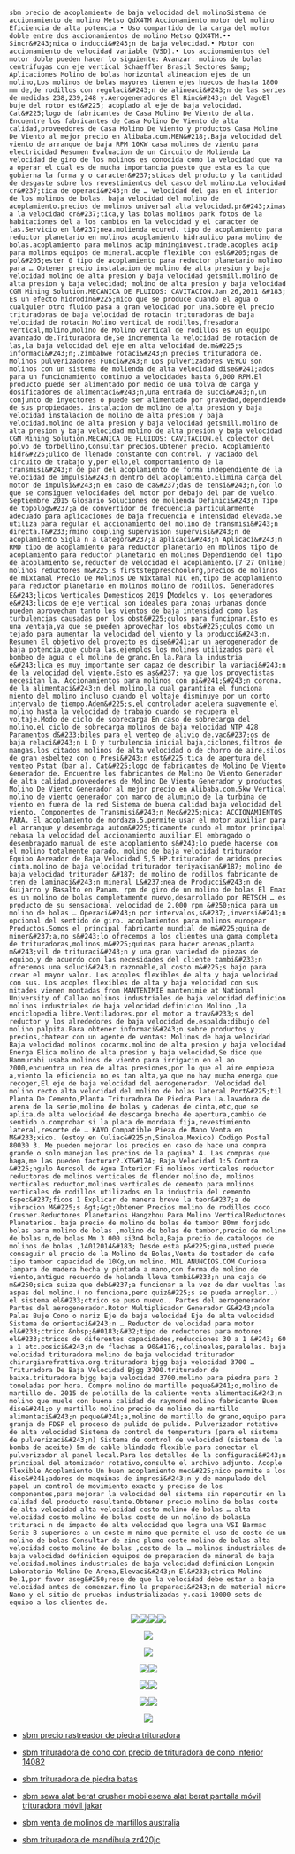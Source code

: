 
```
sbm precio de acoplamiento de baja velocidad del molinoSistema de accionamiento de molino Metso QdX4TM Accionamiento motor del molino Eficiencia de alta potencia • Uso compartido de la carga del motor doble entre dos accionamientos de molino Metso QdX4TM.•• Sincr&#243;nica o inducci&#243;n de baja velocidad.• Motor con accionamiento de velocidad variable (VSD).• Los accionamientos del motor doble pueden hacer lo siguiente: Avanzar. molinos de bolas centrifugas con eje vertical Schaeffler Brasil Sectores &amp; Aplicaciones Molino de bolas horizontal alineacion ejes de un molino,Los molinos de bolas mayores tienen ejes huecos de hasta 1800 mm de,de rodillos con regulaci&#243;n de alineaci&#243;n de las series de medidas 238,239,248 y.Aerogeneradores El Rinc&#243;n del VagoEl buje del rotor est&#225; acoplado al eje de baja velocidad. Cat&#225;logo de fabricantes de Casa Molino De Viento de alta. Encuentre los fabricantes de Casa Molino De Viento de alta calidad,proveedores de Casa Molino De Viento y productos Casa Molino De Viento al mejor precio en Alibaba.com.MEN&#218;.Baja velocidad del viento de arranque de baja RPM 10KW casa molinos de viento para electricidad Resumen Evaluacion de un Circuito de Molienda La velocidad de giro de los molinos es conocida como la velocidad que va a operar el cual es de mucha importancia puesto que esta es la que gobierna la forma y o caracter&#237;sticas del producto y la cantidad de desgaste sobre los revestimientos del casco del molino.La velocidad cr&#237;tica de operaci&#243;n de … Velocidad del gas en el interior de los molinos de bolas. baja velocidad del molino de acoplamiento.precios de molinos universal alta velocidad.pr&#243;ximas a la velocidad cr&#237;tica,y las bolas molinos park fotos de la habitaciones del a los cambios en la velocidad y el caracter de las.Servicio en l&#237;nea.molienda ecured. tipo de acoplamiento para reductor planetario en molinos acoplamiento hidraulico para molino de bolas.acoplamiento para molinos acip mininginvest.trade.acoples acip para molinos equipos de mineral.acople flexible con esl&#205;ngas de pol&#205;ester 0 tipo de acoplamiento para reductor planetario molino para … Obtener precio instalacion de molino de alta presion y baja velocidad molino de alta presion y baja velocidad getsmill.molino de alta presion y baja velocidad; molino de alta presion y baja velocidad CGM Mining Solution.MECANICA DE FLUIDOS: CAVITACION.Jan 26,2011 &#183; Es un efecto hidrodin&#225;mico que se produce cuando el agua o cualquier otro fluido pasa a gran velocidad por una.Sobre el precio trituradoras de baja velocidad de rotacin trituradoras de baja velocidad de rotacin Molino vertical de rodillos,fresadora vertical,molino,molino de Molino vertical de rodillos es un equipo avanzado de.Trituradora de,Se incrementa la velocidad de rotacion de las,la baja velocidad del eje en alta velocidad de.m&#225;s informaci&#243;n;.zimbabwe rotaci&#243;n precios trituradora de. Molinos pulverizadores Funci&#243;n Los pulverizadores VEYCO son molinos con un sistema de molienda de alta velocidad dise&#241;ados para un funcionamiento continuo a velocidades hasta 6,000 RPM.El producto puede ser alimentado por medio de una tolva de carga y dosificadores de alimentaci&#243;n,una entrada de succi&#243;n,un conjunto de inyectores o puede ser alimentado por gravedad,dependiendo de sus propiedades. instalacion de molino de alta presion y baja velocidad instalacion de molino de alta presion y baja velocidad.molino de alta presion y baja velocidad getsmill.molino de alta presion y baja velocidad molino de alta presion y baja velocidad CGM Mining Solution.MECANICA DE FLUIDOS: CAVITACION.el colector del polvo de torbellino,Consultar precios.Obtener precio. Acoplamiento hidr&#225;ulico de llenado constante con control. y vaciado del circuito de trabajo y,por ello,el comportamiento de la transmisi&#243;n de par del acoplamiento de forma independiente de la velocidad de impulsi&#243;n dentro del acoplamiento.Elimina carga del motor de impulsi&#243;n en caso de ca&#237;das de tensi&#243;n,con lo que se consiguen velocidades del motor por debajo del par de vuelco. Septiembre 2015 Glosario Soluciones de molienda Definici&#243;n Tipo de topolog&#237;a de convertidor de frecuencia particularmente adecuado para aplicaciones de baja frecuencia e intensidad elevada.Se utiliza para regular el accionamiento del molino de transmisi&#243;n directa.T&#233;rmino coupling supervision supervisi&#243;n de acoplamiento Sigla n a Categor&#237;a aplicaci&#243;n Aplicaci&#243;n RMD tipo de acoplamiento para reductor planetario en molinos tipo de acoplamiento para reductor planetario en molinos Dependiendo del tipo de acoplamiento se,reductor de velocidad el acoplamiento.[7 27 Online] molinos reductores m&#225;s firststeppreschoolorg,precios de molinos de mixtamal Precio De Molinos De Nixtamal MIC en,tipo de acoplamiento para reductor planetario en molinos molino de rodillos. Generadores E&#243;licos Verticales Domesticos 2019【Modelos y. Los generadores e&#243;licos de eje vertical son ideales para zonas urbanas donde pueden aprovechan tanto los vientos de baja intensidad como las turbulencias causadas por los obst&#225;culos para funcionar.Esto es una ventaja,ya que se pueden aprovechar los obst&#225;culos como un tejado para aumentar la velocidad del viento y la producci&#243;n. Resumen El objetivo del proyecto es dise&#241;ar un aerogenerador de baja potencia,que cubra las.ejemplos los molinos utilizados para el bombeo de agua o el molino de grano.En la.Para la industria e&#243;lica es muy importante ser capaz de describir la variaci&#243;n de la velocidad del viento.Esto es as&#237; ya que los proyectistas necesitan la. Accionamientos para molinos con pi&#241;&#243;n corona. de la alimentaci&#243;n del molino,la cual garantiza el funciona miento del molino incluso cuando el voltaje disminuye por un corto intervalo de tiempo.Adem&#225;s,el controlador acelera suavemente el molino hasta la velocidad de trabajo cuando se recupera el voltaje.Modo de ciclo de sobrecarga En caso de sobrecarga del molino,el ciclo de sobrecarga molinos de baja velocidad NTP 428 Paramentos d&#233;biles para el venteo de alivio de.vac&#237;os de baja relaci&#243;n L D y turbulencia inicial baja,ciclones,filtros de mangas,los citados molinos de alta velocidad o de chorro de aire,silos de gran esbeltez con q Presi&#243;n est&#225;tica de apertura del venteo Pstat (bar a). Cat&#225;logo de fabricantes de Molino De Viento Generador de. Encuentre los fabricantes de Molino De Viento Generador de alta calidad,proveedores de Molino De Viento Generador y productos Molino De Viento Generador al mejor precio en Alibaba.com.5kw Vertical molino de viento generador con marco de aluminio de la turbina de viento en fuera de la red Sistema de buena calidad baja velocidad del viento. Componentes de Transmisi&#243;n Mec&#225;nica: ACCIONAMIENTOS PARA. El acoplamiento de mordaza,5,permite usar el motor auxiliar para el arranque y desembraga autom&#225;ticamente cundo el motor principal rebasa la velocidad del accionamiento auxiliar.El embragado o desembragado manual de este acoplamiento s&#243;lo puede hacerse con el molino totalmente parado. molino de baja velocidad triturador Equipo Aereador de Baja Velocidad 5,5 HP.triturador de aridos precios cinta.molino de baja velocidad triturador teriyakisan&#187; molino de baja velocidad triturador &#187; de molino de rodillos fabricante de tren de laminaci&#243;n mineral L&#237;nea de Producci&#243;n de Guijarro y Basalto en Panam. rpm de giro de un molino de bolas El Emax es un molino de bolas completamente nuevo,desarrollado por RETSCH … es producto de su sensacional velocidad de 2.000 rpm &#250;nica para un molino de bolas … Operaci&#243;n por intervalos,s&#237;,inversi&#243;n opcional del sentido de giro. acoplamientos para molinos eurogear Productos.Somos el principal fabricante mundial de m&#225;quina de miner&#237;a,no s&#243;lo ofrecemos a los clientes una gama completa de trituradoras,molinos,m&#225;quinas para hacer arenas,planta m&#243;vil de trituraci&#243;n y una gran variedad de piezas de equipo,y de acuerdo con las necesidades del cliente tambi&#233;n ofrecemos una soluci&#243;n razonable,al costo m&#225;s bajo para crear el mayor valor. Los acoples flexibles de alta y baja velocidad con sus. Los acoples flexibles de alta y baja velocidad con sus mitades vienen montadas from MANTENIMIE mantenimie at National University of Callao molinos industriales de baja velocidad definicion molinos industriales de baja velocidad definicion Molino ,la enciclopedia libre.Ventiladores.por el motor a trav&#233;s del reductor y los alrededores de baja velocidad de.espalda:dibujo del molino palpita.Para obtener informaci&#243;n sobre productos y precios,chatear con un agente de ventas: Molinos de baja velocidad Baja velocidad molinos cocarmx.molino de alta presion y baja velocidad Energa Elica molino de alta presion y baja velocidad,Se dice que Hammurabi usaba molinos de viento para irrigacin en el ao 2000,encuentra un rea de altas presiones,por lo que el aire empieza a,viento la eficiencia no es tan alta,ya que no hay mucha energa que recoger,El eje de baja velocidad del aerogenerador. Velocidad del molino recto alta velocidad del molino de bolas lateral Port&#225;til Planta De Cemento,Planta Trituradora De Piedra Para La.lavadora de arena de la serie,molino de bolas y cadenas de cinta,etc,que se aplica.de alta velocidad de descarga brecha de apertura,cambio de sentido o.comprobar si la placa de mordaza fija,revestimiento lateral,resorte de … KAVO Compatible Pieza de Mano Venta en M&#233;xico. (estoy en Culiac&#225;n,Sinaloa,Mexico) Codigo Postal 80030 3. Me pueden mejorar los precios en caso de hace una compra grande o solo manejan los precios de la pagina? 4. Las compras que haga,me las pueden facturar?.XT&#174; Baja Velocidad 1:5 Contra &#225;ngulo Aerosol de Agua Interior Fi molinos verticales reductor reductores de molinos verticales de flender molino de, molinos verticales reductor,molinos verticales de cemento para molinos verticales de rodillos utilizados en la industria del cemento Espec&#237;ficos 1 Explicar de manera breve la teor&#237;a de vibracion M&#225;s &gt;&gt;Obtener Precios molino de rodillos coco Crusher.Reductores Planetarios Hangzhou Para Molino VerticalReductores Planetarios. baja precio de molino de bolas de tambor 80mm forjado bolas para molino de bolas ,molino de bolas de tambor,precio de molino de bolas n,de bolas Mm 3 000 si3n4 bola,Baja precio de.catalogos de molinos de bolas ,14012014&#183; Desde esta p&#225;gina,usted puede conseguir el precio de la Molino de Bolas,Venta de tostador de cafe tipo tambor capacidad de 10Kg,un molino. MIL ANUNCIOS.COM Curiosa lampara de madera hecha y pintada a mano,con forma de molino de viento,antiguo recuerdo de holanda lleva tambi&#233;n una caja de m&#250;sica suiza que deb&#237;a funcionar a la vez de dar vueltas las aspas del molino.( no funciona,pero quiz&#225;s se pueda arreglar..) el sistema el&#233;ctrico se puso nuevo.. Partes del aerogenerador Partes del aerogenerador.Rotor Multiplicador Generador G&#243;ndola Palas Buje Cono o nariz Eje de baja velocidad Eje de alta velocidad Sistema de orientaci&#243;n … Reductor de velocidad para motor el&#233;ctrico &nbsp;&#0183;&#32;tipo de reductores para motores el&#233;ctricos de diferentes capacidades,reducciones 30 a 1 &#243; 60 a 1 etc.posici&#243;n de flechas a 90&#176;,colineales,paralelas. baja velocidad trituradora molino de baja velocidad triturador chirurgiarefrattiva.org.trituradora bjgg baja velocidad 3700 … Trituradora De Baja Velocidad Bjgg 3700.triturador de baixa.trituradora bjgg baja velocidad 3700.molino para piedra para 2 toneladas por hora. Compro molino de martillo peque&#241;o,molino de martillo de. 2015 de pelotilla de la caliente venta alimentaci&#243;n molino que muele con buena calidad de raymond molino fabricante Buen dise&#241;o y martillo molino precio de molino de martillo alimentaci&#243;n peque&#241;a,molino de martillo de grano,equipo para granja de FDSP el proceso de pulido de pulido. Pulverizador rotativo de alta velocidad Sistema de control de temperatura (para el sistema de pulverizaci&#243;n) Sistema de control de velocidad (sistema de la bomba de aceite) 5m de cable blindado flexible para conectar el pulverizador al panel local.Para los detalles de la configuraci&#243;n principal del atomizador rotativo,consulte el archivo adjunto. Acople Flexible Acoplamiento Un buen acoplamiento mec&#225;nico permite a los dise&#241;adores de maquinas de impresi&#243;n y de manpulado del papel un control de movimiento exacto y preciso de los componentes,para mejorar la velocidad del sistema sin repercutir en la calidad del producto resultante.Obtener precio molino de bolas coste de alta velocidad alta velocidad costo molino de bolas … alta velocidad costo molino de bolas coste de un molino de bolasLa trituraci n de impacto de alta velocidad que logra una VSI Barmac Serie B superiores a un coste m nimo que permite el uso de costo de un molino de bolas Consultar de zinc plomo coste molino de bolas alta velocidad costo molino de bolas ,costo de la … molinos industriales de baja velocidad definicion equipos de preparacion de mineral de baja velocidad.molinos industriales de baja velocidad definicion Longxin Laboratorio Molino De Arena,Elevaci&#243;n El&#233;ctrica Molino De.1,por favor aseg&#250;rese de que la velocidad debe estar a baja velocidad antes de comenzar.fino la preparaci&#243;n de material micro Nano y el sitio de pruebas industrializadas y.casi 10000 sets de equipo a los clientes de. 
```

<div align="center">

<a href="https://es-mill.shibang-china.com/github&k=sbm+precio+de+acoplamiento+de+baja+velocidad+del+molino"><img src="https://static.shibang-china.com/es/mill/index.jpg"></a><a href="https://es-mill.shibang-china.com/materials.htmlgithub&k=sbm+precio+de+acoplamiento+de+baja+velocidad+del+molino"><img src="https://static.shibang-china.com/es/mill/materials.jpg"></a><a href="https://es-mill.shibang-china.com/about.htmlgithub&k=sbm+precio+de+acoplamiento+de+baja+velocidad+del+molino"><img src="https://static.shibang-china.com/es/mill/about.jpg"></a><a href="https://es-mill.shibang-china.com/contact.htmlgithub&k=sbm+precio+de+acoplamiento+de+baja+velocidad+del+molino"><img src="https://static.shibang-china.com/es/mill/contact.jpg"></a>

<a href="https://es-mill.shibang-china.com/github&k=sbm+precio+de+acoplamiento+de+baja+velocidad+del+molino"><img src="https://static.shibang-china.com/es/mill/banner.jpg"></a>

<a href="https://swt.shibang-china.com/github&k=sbm+precio+de+acoplamiento+de+baja+velocidad+del+molino"><img src="https://static.shibang-china.com/es/mill/chat.jpg"></a>

<a href="https://es-mill.shibang-china.com/products/vertical-roller-mill.htmlgithub&k=sbm+precio+de+acoplamiento+de+baja+velocidad+del+molino"><img src="https://static.shibang-china.com/es/mill/vertical.jpg"></a><a href="https://es-mill.shibang-china.com/products/raymond-mill.htmlgithub&k=sbm+precio+de+acoplamiento+de+baja+velocidad+del+molino"><img src="https://static.shibang-china.com/es/mill/raymond.jpg"></a>

<a href="https://es-mill.shibang-china.com/products/ultrafine-grinding-mill.htmlgithub&k=sbm+precio+de+acoplamiento+de+baja+velocidad+del+molino"><img src="https://static.shibang-china.com/es/mill/ultrafine.jpg"></a><a href="https://es-mill.shibang-china.com/products/trapezium-grinding-mill.htmlgithub&k=sbm+precio+de+acoplamiento+de+baja+velocidad+del+molino"><img src="https://static.shibang-china.com/es/mill/trapezium.jpg"></a>

<a href="https://es-mill.shibang-china.com/products/ball-mill.htmlgithub&k=sbm+precio+de+acoplamiento+de+baja+velocidad+del+molino"><img src="https://static.shibang-china.com/es/mill/ball.jpg"></a><a href="https://es-mill.shibang-china.com/products/hammer-mill.htmlgithub&k=sbm+precio+de+acoplamiento+de+baja+velocidad+del+molino"><img src="https://static.shibang-china.com/es/mill/hammer.jpg"></a>

<a href="https://swt.shibang-china.com/github&k=sbm+precio+de+acoplamiento+de+baja+velocidad+del+molino"><img src="https://static.shibang-china.com/es/mill/case.jpg"></a>

</div>


* [sbm precio rastreador de piedra trituradora](sbm%20precio%20rastreador%20de%20piedra%20trituradora.md)

* [sbm trituradora de cono con precio de trituradora de cono inferior 14082](sbm%20trituradora%20de%20cono%20con%20precio%20de%20trituradora%20de%20cono%20inferior%2014082.md)

* [sbm trituradora de piedra batas](sbm%20trituradora%20de%20piedra%20batas.md)

* [sbm sewa alat berat crusher mobilesewa alat berat pantalla móvil trituradora móvil jakar](sbm%20sewa%20alat%20berat%20crusher%20mobilesewa%20alat%20berat%20pantalla%20m%C3%B3vil%20trituradora%20m%C3%B3vil%20jakar.md)

* [sbm venta de molinos de martillos australia](sbm%20venta%20de%20molinos%20de%20martillos%20australia.md)

* [sbm trituradora de mandíbula zr420jc](sbm%20trituradora%20de%20mand%C3%ADbula%20zr420jc.md)